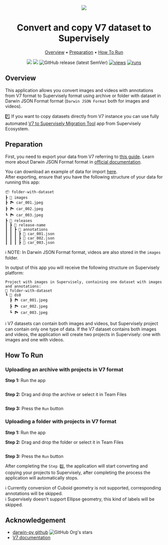 <div align="center" markdown>
<img src="https://github-production-user-asset-6210df.s3.amazonaws.com/118521851/281445527-06753d8e-85e6-4412-9eb6-6ca5b27ccd90.png"/>

# Convert and copy V7 dataset to Supervisely

<p align="center">
  <a href="#Overview">Overview</a> •
  <a href="#Preparation">Preparation</a> •
  <a href="#How-To-Run">How To Run</a>
</p>

[![](https://img.shields.io/badge/supervisely-ecosystem-brightgreen)](https://ecosystem.supervise.ly/apps/supervisely-ecosystem/v7-to-sly/import_v7)
[![](https://img.shields.io/badge/slack-chat-green.svg?logo=slack)](https://supervise.ly/slack)
![GitHub release (latest SemVer)](https://img.shields.io/github/v/release/supervisely-ecosystem/v7-to-sly)
[![views](https://app.supervise.ly/img/badges/views/supervisely-ecosystem/v7-to-sly/import_v7.png)](https://supervise.ly)
[![runs](https://app.supervise.ly/img/badges/runs/supervisely-ecosystem/v7-to-sly/import_v7.png)](https://supervise.ly)

</div>

## Overview

This application allows you convert images and videos with annotations from V7 format to Supervisely format using archive or folder with dataset in Darwin JSON Format format (`Darwin JSON Format` both for images and videos).<br>

\*️⃣ If you want to copy datasets directly from V7 instance you can use fully automated [V7 to Supervisely Migration Tool](https://ecosystem.supervisely.com/apps/v7-to-sly/migration_tool) app from Supervisely Ecosystem.<br>

## Preparation

First, you need to export your data from V7 referring to [this guide](https://docs.v7labs.com/docs/export-your-data-1). Learn more about Darwin JSON Format format in [official documentation](https://docs.v7labs.com/reference/darwin-json).<br>

You can download an example of data for import [here](https://github.com/supervisely-ecosystem/v7-to-supervisely/files/13298115/v7-dataset-example.zip).<br>
After exporting, ensure that you have the following structure of your data for running this app:

```text
📦 folder-with-dataset
┣ 📂 images
┣ 🏞️ car_001.jpeg
┣ 🏞️ car_002.jpeg
┗ 🏞️ car_003.jpeg
┣ 📂 releases
┃ ┣ 📂 release-name
┃ ┃ ┣ 📂 annotations
┃ ┃ ┃ ┣ 📄 car_001.json
┃ ┃ ┃ ┣ 📄 car_002.json
┃ ┃ ┃ ┣ 📄 car_003.json
```
ℹ️ NOTE: In Darwin JSON Format format, videos are also stored in the `images` folder.<br>

In output of this app you will receive the following structure on Supervisely platform:

```text
Project with images in Supervisely, containing one dataset with images and annotations:
📂 folder-with-dataset
┗ 📂 ds0
  ┣ 🏞️ car_001.jpeg
  ┣ 🏞️ car_002.jpeg
  ┗ 🏞️ car_003.jpeg
```

ℹ️ V7 datasets can contain both images and videos, but Supervisely project can contain only one type of data. If the V7 dataset contains both images and videos, the application will create two projects in Supervisely: one with images and one with videos.<br>

## How To Run

### Uploading an archive with projects in V7 format

**Step 1:** Run the app<br>

<img src=""/><br>

**Step 2:** Drag and drop the archive or select it in Team Files<br>

<img src=""/><br>

**Step 3:** Press the `Run` button<br>

### Uploading a folder with projects in V7 format

**Step 1:** Run the app<br>

**Step 2:** Drag and drop the folder or select it in Team Files<br>

<img src=""/><br>

**Step 3:** Press the `Run` button<br>

After completing the `Step 3️⃣`, the application will start converting and copying your projects to Supervisely, after completing the process the application will automatically stops.<br>

ℹ️ Currently conversion of Cuboid geometry is not supported, corresponding annotations will be skipped.<br>
ℹ️ Supervisely doesn't support Ellipse geometry, this kind of labels will be skipped.<br>

## Acknowledgement

- [darwin-py github](https://github.com/v7labs/darwin-py) ![GitHub Org's stars](https://img.shields.io/github/stars/v7labs/darwin-py?style=social)
- [V7 documentation](https://docs.v7labs.com/)
